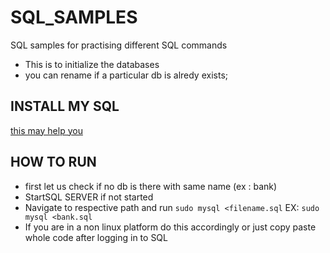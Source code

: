 # SQL_SAMPLES
SQL samples for practising different SQL commands

- This is to initialize the databases
- you can rename if a particular db is alredy exists;

## INSTALL MY SQL
[this may help you](https://github.com/JOURNEY-CP/NOTES/tree/master/SQL)
## HOW TO RUN
- first let us check if no db is there with same name (ex : bank)
- StartSQL SERVER if not started 
- Navigate to respective path and run 
```sudo mysql <filename.sql```
EX: ```sudo mysql <bank.sql```
- If you are in a non linux platform do this accordingly or just copy paste whole code after logging in to SQL
